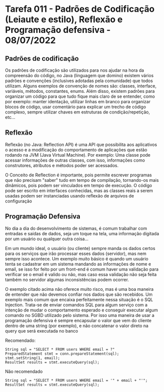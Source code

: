 # Tarefa 011 - Padrões de Codificação (Leiaute e estilo), Reflexão e Programação defensiva - 08/07/2022

## Padrões de codificação

Os padrões de codificação são utilizados para nos ajudar na hora da compreensão do código, no Java (linguagem que domino) existem vários padrões e convenções (inclusives adotadas pela comunidade) que todos utilizam. Alguns exemplos de convenção de nomes são: classes, interface, variáveis, métodos, constantes, enums. Além disso, existem padrões para organizar um código para que tudo fique mais claro de se entender, como por exemplo: manter identação, utilizar linhas em branco para organizar blocos de código, usar comentário para explicar um trecho de código complexo, sempre utilizar chaves em estruturas de condição/repetição, etc...

## Reflexão

Reflexão (no Java: Reflection API) é uma API que possibilita aos aplicativos o acesso e a modificação do comportamento de aplicações que estão rodando na JVM (Java Virtual Machine). Por exemplo: Uma classe pode acessar informações de outras classes, com isso, informações como construtores, atributos e métodos poder ser acessados.

O Conceito de Reflection é importante, pois permite escrever programas que não precisam "saber" tudo em tempo de compilação, tornando-os mais dinâmicos, pois podem ser vinculados em tempo de execução. O código pode ser escrito em interfaces conhecidas, mas as classes reais a serem usadas podem ser instanciadas usando reflexão de arquivos de configuração


## Programação Defensiva

No dia a dia do desenvolvimento de sistemas, é comum trabalhar com entradas e saídas de dados, seja um toque na tela, uma informação digitada por um usuário ou qualquer outra coisa...

Em um mundo ideal, o usuário (ou cliente) sempre manda os dados certos para os serviços que irão processar esses dados (servidor), mas nem sempre isso acontece. Um exemplo muito básico é quando um usuário tenta se cadastrar em um sistema mandando as informações de nome e email, se isso for feito por um front-end é comum haver uma validação para verificar se o email é valido ou não, mas caso essa validação não seja feita também no servidor algumas inconsistências podem ocorrer.

O exemplo citado acima não oferece muito risco, mas é uma boa maneira de entender que não devemos confiar nos dados que são recebidos. Um exemplo mais comum que encaixa perfeitamente nessa situação é o SQL Injection. Trata-se de enviar comandos SQL para algum serviço com a intenção de mudar o comportamento esperado e conseguir executar algum comando no SGBD utilizado pelo sistema. Por isso uma maneira de usar a programação defensiva é sempre encapsular o valor que vem do cliente dentro de uma string (por exemplo), e não concatenar o valor direto na query que será executada no banco

Recomendado:
``` 
String sql = "SELECT * FROM users WHERE email = ?"
PreparedStatement stmt = conn.prepareStatement(sql);
stmt.setString(1, email);
ResultSet results = stmt.executeQuery(sql);
```

Não recomendado
``` 
String sql = "SELECT * FROM users WHERE email = '" + email + "'";
ResultSet results = stmt.executeQuery(sql);
```

